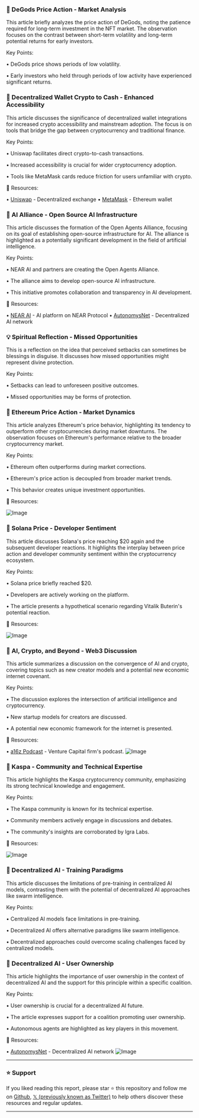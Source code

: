 ### 🤖 DeGods Price Action - Market Analysis

This article briefly analyzes the price action of DeGods, noting the patience required for long-term investment in the NFT market.  The observation focuses on the contrast between short-term volatility and long-term potential returns for early investors.

Key Points:

•  DeGods price shows periods of low volatility.

•  Early investors who held through periods of low activity have experienced significant returns.


### 🚀 Decentralized Wallet Crypto to Cash - Enhanced Accessibility

This article discusses the significance of decentralized wallet integrations for increased crypto accessibility and mainstream adoption.  The focus is on tools that bridge the gap between cryptocurrency and traditional finance.

Key Points:

• Uniswap facilitates direct crypto-to-cash transactions.

• Increased accessibility is crucial for wider cryptocurrency adoption.

• Tools like MetaMask cards reduce friction for users unfamiliar with crypto.


🔗 Resources:

• [Uniswap](https://uniswap.org/) - Decentralized exchange
• [MetaMask](https://metamask.io/) - Ethereum wallet


### 🤖 AI Alliance - Open Source AI Infrastructure

This article discusses the formation of the Open Agents Alliance, focusing on its goal of establishing open-source infrastructure for AI.  The alliance is highlighted as a potentially significant development in the field of artificial intelligence.

Key Points:

• NEAR AI and partners are creating the Open Agents Alliance.

• The alliance aims to develop open-source AI infrastructure.

• This initiative promotes collaboration and transparency in AI development.


🔗 Resources:

• [NEAR AI](https://near.org/) - AI platform on NEAR Protocol
• [AutonomysNet](https://autonomys.net/) - Decentralized AI network


### 💡 Spiritual Reflection - Missed Opportunities

This is a reflection on the idea that perceived setbacks can sometimes be blessings in disguise.  It discusses how missed opportunities might represent divine protection.

Key Points:

•  Setbacks can lead to unforeseen positive outcomes.

•  Missed opportunities may be forms of protection.


### 🤖 Ethereum Price Action - Market Dynamics

This article analyzes Ethereum's price behavior, highlighting its tendency to outperform other cryptocurrencies during market downturns. The observation focuses on Ethereum's performance relative to the broader cryptocurrency market.

Key Points:

• Ethereum often outperforms during market corrections.

•  Ethereum's price action is decoupled from broader market trends.

• This behavior creates unique investment opportunities.


🔗 Resources:

![Image](https://pbs.twimg.com/media/Gk2PH8SWkAAVpxr?format=jpg&name=small)


### 🤖 Solana Price - Developer Sentiment

This article discusses Solana's price reaching $20 again and the subsequent developer reactions.  It highlights the interplay between price action and developer community sentiment within the cryptocurrency ecosystem.

Key Points:

• Solana price briefly reached $20.

• Developers are actively working on the platform.

• The article presents a hypothetical scenario regarding Vitalik Buterin's potential reaction.


🔗 Resources:

![Image](https://pbs.twimg.com/media/Gk2O40PWgAEcE4A?format=jpg&name=small)


### 🤖 AI, Crypto, and Beyond - Web3 Discussion

This article summarizes a discussion on the convergence of AI and crypto, covering topics such as new creator models and a potential new economic internet covenant.

Key Points:

•  The discussion explores the intersection of artificial intelligence and cryptocurrency.

• New startup models for creators are discussed.

• A potential new economic framework for the internet is presented.


🔗 Resources:

• [a16z Podcast](https://a16z.com/podcasts/) -  Venture Capital firm's podcast.
![Image](https://pbs.twimg.com/media/Gk1b9StWEAA98z9.jpg)


### 🤖 Kaspa - Community and Technical Expertise

This article highlights the Kaspa cryptocurrency community, emphasizing its strong technical knowledge and engagement.

Key Points:

•  The Kaspa community is known for its technical expertise.

•  Community members actively engage in discussions and debates.

•  The community's insights are corroborated by Igra Labs.


🔗 Resources:

![Image](https://pbs.twimg.com/media/Gk2BVanW0AAUuuo?format=jpg&name=small)


### 🤖 Decentralized AI - Training Paradigms

This article discusses the limitations of pre-training in centralized AI models, contrasting them with the potential of decentralized AI approaches like swarm intelligence.

Key Points:

• Centralized AI models face limitations in pre-training.

• Decentralized AI offers alternative paradigms like swarm intelligence.

• Decentralized approaches could overcome scaling challenges faced by centralized models.


### 🤖 Decentralized AI - User Ownership

This article highlights the importance of user ownership in the context of decentralized AI and the support for this principle within a specific coalition.

Key Points:

• User ownership is crucial for a decentralized AI future.

• The article expresses support for a coalition promoting user ownership.

•  Autonomous agents are highlighted as key players in this movement.


🔗 Resources:

• [AutonomysNet](https://autonomys.net/) - Decentralized AI network
![Image](https://pbs.twimg.com/media/Gk1e1b6aoAEup0O?format=jpg&name=small)


---

### ⭐️ Support

If you liked reading this report, please star ⭐️ this repository and follow me on [Github](https://github.com/Drix10), [𝕏 (previously known as Twitter)](https://x.com/DRIX_10_) to help others discover these resources and regular updates.

---